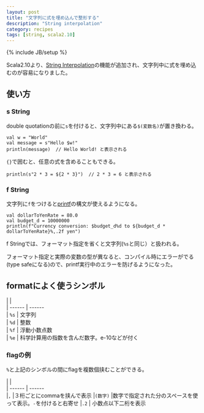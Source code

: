 ```yaml
---
layout: post
title: "文字列に式を埋め込んで整形する"
description: "String interpolation"
category: recipes
tags: [string, scala2.10]
---
```

{% include JB/setup %}

Scala2.10より、[String Interpolation](http://docs.scala-lang.org/overviews/core/string-interpolation.html)の機能が追加され、文字列中に式を埋め込むのが容易になりました。

## 使い方

### s String

double quotationの前に`s`を付けると、文字列中にある`$(変数名)`が置き換わる。

	val w = "World"
	val message = s"Hello $w!"
	println(message)  // Hello World! と表示される

`{}`で囲むと、任意の式を含めることもできる。

	println(s"2 * 3 = ${2 * 3}")  // 2 * 3 = 6 と表示される
	
	
### f String
	
文字列に`f`をつけると[printf](http://docs.oracle.com/javase/1.6.0/docs/api/java/util/Formatter.html#detail)の構文が使えるようになる。
	
	val dollarToYenRate = 80.0
	val budget_d = 10000000
	println(f"Currency conversion: $budget_d%d to ${budget_d * dollarToYenRate}%,.2f yen")
	
f Stringでは、フォーマット指定を省くと文字列(`%s`と同じ）と扱われる。

フォーマット指定と実際の変数の型が異なると、コンパイル時にエラーがでる(type safeになる)ので、printf実行中のエラーを防げるようになった。
	
## formatによく使うシンボル

|               |       
| ------        | ------          
|  `%s`         |  文字列  
|  `%d`         |  整数  
|  `%f`         |  浮動小数点数  
|  `%e`         |  科学計算用の指数を含んだ数字。e-10などが付く 


### flagの例
`%`と上記のシンボルの間にflagを複数個挟むことができる。


|               |       
| ------        | ------          
|`,`   |３桁ごとにcommaを挟んで表示 
|`(数字)`  |数字で指定された分のスペースを使って表示。`-`を付けると右寄せ
|`.2`    | 小数点以下二桁を表示 
	
